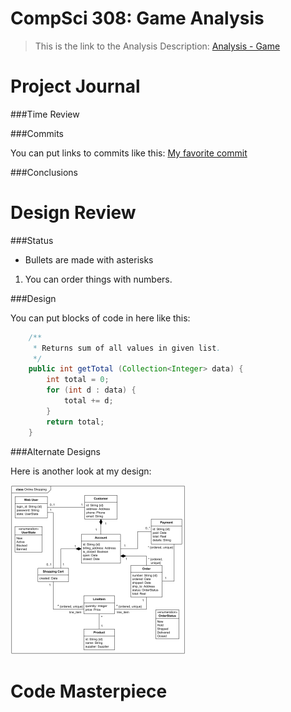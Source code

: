 CompSci 308: Game Analysis
===================

> This is the link to the Analysis Description: [Analysis - Game](http://www.cs.duke.edu/courses/compsci308/fall15/assign/01_game/part3.php)

Project Journal
=======

###Time Review


###Commits

You can put links to commits like this: [My favorite commit](https://github.com/duke-compsci308-fall2015/example_bins/commit/7be1fe10327f20a14293ef39fddd9f75b7359e43)

###Conclusions


Design Review
=======

###Status

* Bullets are made with asterisks

1. You can order things with numbers.

###Design

You can put blocks of code in here like this:
```java
    /**
     * Returns sum of all values in given list.
     */
    public int getTotal (Collection<Integer> data) {
        int total = 0;
        for (int d : data) {
            total += d;
        }
        return total;
    }
```

###Alternate Designs

Here is another look at my design:

![This is cool, too bad you can't see it](online-shopping-uml-example.png "An alternate design")


Code Masterpiece
================

